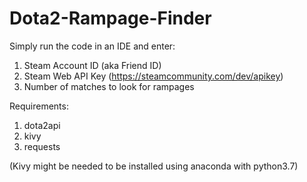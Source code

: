 # Dota2-Rampage-Finder
Simply run the code in an IDE and enter:
1. Steam Account ID (aka Friend ID)
2. Steam Web API Key (https://steamcommunity.com/dev/apikey)
3. Number of matches to look for rampages


Requirements:
1. dota2api
2. kivy
3. requests


(Kivy might be needed to be installed using anaconda with python3.7)
